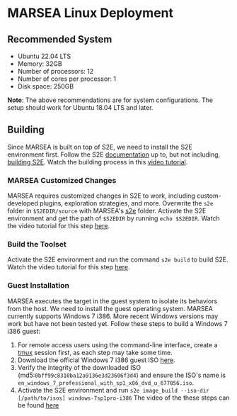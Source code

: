 # MARSEA Linux Deployment

## Recommended System
- Ubuntu 22.04 LTS
- Memory: 32GB
- Number of processors: 12
- Number of cores per processor: 1
- Disk space: 250GB

**Note**: The above recommendations are for system configurations. The setup should work for Ubuntu 18.04 LTS and later.

## Building
Since MARSEA is built on top of S2E, we need to install the S2E environment first.
Follow the S2E [documentation](http://s2e.systems/docs/s2e-env.html) up to, but not including, [building S2E](http://s2e.systems/docs/s2e-env.html#building-s2e).
Watch the building process in this [video tutorial](https://youtu.be/QdER7jKgX6U).

### MARSEA Customized Changes
MARSEA requires customized changes in S2E to work, including custom-developed plugins, exploration strategies, and more.
Overwrite the `s2e` folder in `$S2EDIR/source` with MARSEA's [s2e](s2e) folder.
Activate the S2E environment and get the path of `$S2EDIR` by running `echo $S2EDIR`.
Watch the video tutorial for this step [here](https://youtu.be/b6n9O-xsFQA).

### Build the Toolset
Activate the S2E environment and run the command `s2e build` to build S2E.
Watch the video tutorial for this step [here](https://youtu.be/l75-X3SisNc).

### Guest Installation
MARSEA executes the target in the guest system to isolate its behaviors from the host.
We need to install the guest operating system.
MARSEA currently supports Windows 7 i386. More recent Windows versions may work but have not been tested yet.
Follow these steps to build a Windows 7 i386 guest:

1. For remote access users using the command-line interface, create a [tmux](https://github.com/tmux/tmux) session first, as each step may take some time.
2. Download the official Windows 7 i386 guest ISO [here](https://archive.org/details/en_windows_7_professional_with_sp1_x86_dvd_u_677056_201708).
3. Verify the integrity of the downloaded ISO (md5:`0bff99c8310ba12a9136e3d23606f3d4`) and ensure the ISO's name is `en_windows_7_professional_with_sp1_x86_dvd_u_677056.iso`.
4. Activate the S2E environment and run `s2e image_build --iso-dir [/path/to/isos] windows-7sp1pro-i386`
The video of the these steps can be found [here](https://youtu.be/5tljqtK4ZTo)
